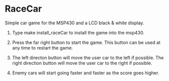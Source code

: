 # RaceCar
Simple car game for the MSP430 and a LCD black & white display. 

1. Type make install_raceCar to install the game into the msp430.

2. Press the far right button to start the game. This button can be used at any
time to restart the game.

3. The left directon button will move the user car to the left if possible.
The right direction button will move the user car to the right if possible.

4. Enemy cars will start going faster and faster as the score goes higher.

